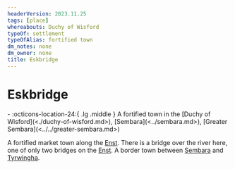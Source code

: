 ```yaml
---
headerVersion: 2023.11.25
tags: [place]
whereabouts: Duchy of Wisford
typeOf: settlement
typeOfAlias: fortified town
dm_notes: none
dm_owner: none
title: Eskbridge
---
```

# Eskbridge
<div class="grid cards ext-narrow-margin ext-one-column" markdown>
-    :octicons-location-24:{ .lg .middle } A fortified town in the [Duchy of Wisford](<./duchy-of-wisford.md>), [Sembara](<../sembara.md>), [Greater Sembara](<../../greater-sembara.md>)  
</div>


A fortified market town along the [Enst](<../../rivers/wistel-enst-watershed/enst.md>). There is a bridge over the river here, one of only two bridges on the [Enst](<../../rivers/wistel-enst-watershed/enst.md>). A border town between [Sembara](<../sembara.md>) and [Tyrwingha](<../../tyrwingha/tyrwingha.md>).